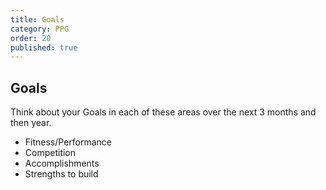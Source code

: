```yaml
---
title: Goals
category: PPG
order: 20
published: true
---
```

## Goals

Think about your Goals in each of these areas over the next 3 months and then year.
- Fitness/Performance
- Competition
- Accomplishments
- Strengths to build
